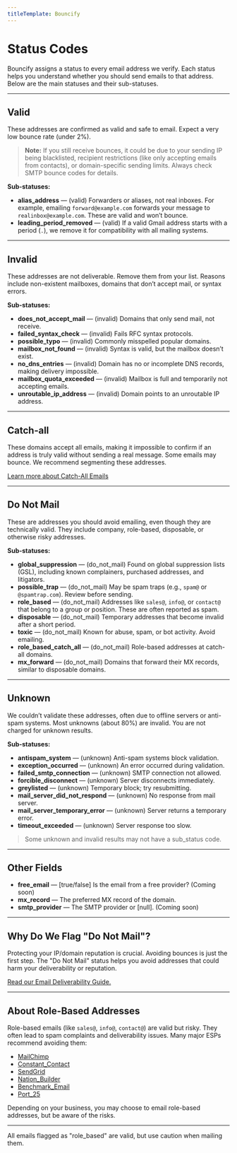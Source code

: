 ```yaml
---
titleTemplate: Bouncify
---
```


# Status Codes

Bouncify assigns a status to every email address we verify. Each status helps you understand whether you should send emails to that address. Below are the main statuses and their sub-statuses.

---

## **Valid**

These addresses are confirmed as valid and safe to email. Expect a very low bounce rate (under 2%).

> **Note:** If you still receive bounces, it could be due to your sending IP being blacklisted, recipient restrictions (like only accepting emails from contacts), or domain-specific sending limits. Always check SMTP bounce codes for details.

**Sub-statuses:**

- **alias_address** — (valid) Forwarders or aliases, not real inboxes. For example, emailing `forward@example.com` forwards your message to `realinbox@example.com`. These are valid and won’t bounce.
- **leading_period_removed** — (valid) If a valid Gmail address starts with a period (`.`), we remove it for compatibility with all mailing systems.

---

## **Invalid**

These addresses are not deliverable. Remove them from your list. Reasons include non-existent mailboxes, domains that don’t accept mail, or syntax errors.

**Sub-statuses:**

- **does_not_accept_mail** — (invalid) Domains that only send mail, not receive.
- **failed_syntax_check** — (invalid) Fails RFC syntax protocols.
- **possible_typo** — (invalid) Commonly misspelled popular domains.
- **mailbox_not_found** — (invalid) Syntax is valid, but the mailbox doesn’t exist.
- **no_dns_entries** — (invalid) Domain has no or incomplete DNS records, making delivery impossible.
- **mailbox_quota_exceeded** — (invalid) Mailbox is full and temporarily not accepting emails.
- **unroutable_ip_address** — (invalid) Domain points to an unroutable IP address.

---

## **Catch-all**

These domains accept all emails, making it impossible to confirm if an address is truly valid without sending a real message. Some emails may bounce. We recommend segmenting these addresses.

[Learn more about Catch-All Emails](/bouncify/faqs/what-are-catch-all-domains)

---

## **Do Not Mail**

These are addresses you should avoid emailing, even though they are technically valid. They include company, role-based, disposable, or otherwise risky addresses.

**Sub-statuses:**

- **global_suppression** — (do_not_mail) Found on global suppression lists (GSL), including known complainers, purchased addresses, and litigators.
- **possible_trap** — (do_not_mail) May be spam traps (e.g., `spam@` or `@spamtrap.com`). Review before sending.
- **role_based** — (do_not_mail) Addresses like `sales@`, `info@`, or `contact@` that belong to a group or position. These are often reported as spam.
- **disposable** — (do_not_mail) Temporary addresses that become invalid after a short period.
- **toxic** — (do_not_mail) Known for abuse, spam, or bot activity. Avoid emailing.
- **role_based_catch_all** — (do_not_mail) Role-based addresses at catch-all domains.
- **mx_forward** — (do_not_mail) Domains that forward their MX records, similar to disposable domains.

---

## **Unknown**

We couldn’t validate these addresses, often due to offline servers or anti-spam systems. Most unknowns (about 80%) are invalid. You are not charged for unknown results.

**Sub-statuses:**

- **antispam_system** — (unknown) Anti-spam systems block validation.
- **exception_occurred** — (unknown) An error occurred during validation.
- **failed_smtp_connection** — (unknown) SMTP connection not allowed.
- **forcible_disconnect** — (unknown) Server disconnects immediately.
- **greylisted** — (unknown) Temporary block; try resubmitting.
- **mail_server_did_not_respond** — (unknown) No response from mail server.
- **mail_server_temporary_error** — (unknown) Server returns a temporary error.
- **timeout_exceeded** — (unknown) Server response too slow.

> Some unknown and invalid results may not have a sub_status code.

---

## Other Fields

- **free_email** — [true/false] Is the email from a free provider? (Coming soon)
- **mx_record** — The preferred MX record of the domain.
- **smtp_provider** — The SMTP provider or [null]. (Coming soon)

---

## Why Do We Flag "Do Not Mail"?

Protecting your IP/domain reputation is crucial. Avoiding bounces is just the first step. The "Do Not Mail" status helps you avoid addresses that could harm your deliverability or reputation.

[Read our Email Deliverability Guide.](/bouncify/faqs/email-deliverability)

---

## About Role-Based Addresses

Role-based emails (like `sales@`, `info@`, `contact@`) are valid but risky. They often lead to spam complaints and deliverability issues. Many major ESPs recommend avoiding them:

- [MailChimp](https://kb.mailchimp.com/lists/growth/limits-on-role-based-addresses "MailChimp")
- [Constant_Contact](https://knowledgebase.constantcontact.com/articles/KnowledgeBase/5538-about-role-addresses-group-addresses-and-aliases "Constant_Contact")
- [SendGrid](https://sendgrid.com/blog/role-addresses-and-their-effect-on-email-deliverability/ "SendGrid")
- [Nation_Builder](https://support.nationbuilder.com/en/articles/2344129-understanding-spam "Nation_Builder")
- [Benchmark_Email](https://ui.benchmarkemail.com/help-FAQ/answer/what-role-addresses-does-benchmark-email-specifically-block-from-bulk-importing "Benchmark_Email")
- [Port_25](https://www.port25.com/indicators-of-a-poor-list-role-based-accounts-to-discard/ "Port_25")

Depending on your business, you may choose to email role-based addresses, but be aware of the risks.

---

All emails flagged as "role_based" are valid, but use caution when mailing them.